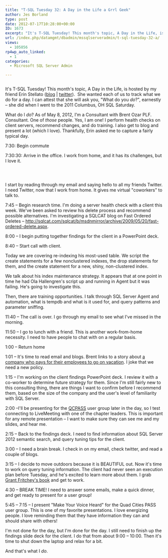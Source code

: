 ```yaml
---
title: "T-SQL Tuesday 32: A Day in the Life a Grrl Geek"
author: Jes Borland
type: post
date: 2012-07-17T10:28:00+00:00
ID: 1673
excerpt: "It's T-SQL Tuesday! This month's topic, A Day in the Life, is hosted by my friend Erin Stellato.  She wanted each of us to track what we do for a day. I can attest that she will ask you, \"What do you do?\", earnestly – she did when I wen&hellip;"
url: /index.php/datamgmt/dbadmin/mssqlserveradmin/t-sql-tuesday-32-a/
views:
  - 105856
rp4wp_auto_linked:
  - 1
categories:
  - Microsoft SQL Server Admin

---
```

[][1]

<p style="text-align: center;">
  <img src="http://sqlblog.com/blogs/argenis_fernandez/TSQL2sDay150x150_thumb_2AA4EA0F.jpg" alt="" />
</p>

It's T-SQL Tuesday! This month's topic, A Day in the Life, is hosted by my friend Erin Stellato ([blog][2] | [twitter][3]).  She wanted each of us to track what we do for a day. I can attest that she will ask you, "What do you _do_?", earnestly – she did when I went to the 2011 Columbus, OH SQL Saturday.

What do I _do_? As of May 8, 2012, I'm a Consultant with Brent Ozar PLF. Consultant. One of _those_ people. Yes, I am one! I perform health checks on client servers, recommend changes, and do training. I also get to blog and present a lot (which I love). Thankfully, Erin asked me to capture a fairly typical day.

7:30: Begin commute

7:30:30: Arrive in the office. I work from home, and it has its challenges, but I love it.

 

<p style="text-align: center;">
  <img src="https://lessthandot.z19.web.core.windows.net/wp-content/uploads/users/grrlgeek/my office.jpg" alt="" />
</p>

I start by reading through my email and saying hello to all my friends Twitter. I need Twitter, now that I work from home. It gives me virtual "coworkers" to talk to.

7:45 – Begin research time. I'm doing a server health check with a client this week. We've been asked to review his delete process and recommend possible alternatives. I'm investigating a SQLCAT blog on Fast Ordered Deletes – <http://sqlcat.com/sqlcat/b/msdnmirror/archive/2009/05/20/fast-ordered-delete.aspx>.

8:00 – I begin putting together findings for the client in a PowerPoint deck.

8:40 – Start call with client.

Today we are covering re-indexing his most-used table. We script the create statements for a few nonclustered indexes, the drop statements for them, and the create statement for a new, shiny, non-clustered index.

We talk about his index maintenance strategy. It appears that at one point in time he had Ola Hallengren's script up and running in Agent but it was failing. He's going to investigate this.

Then, there are training opportunities. I talk through SQL Server Agent and automation, what is tempdb and what is it used for, and query patterns and parameter sniffing.

11:40 – The call is over. I go through my email to see what I've missed in the morning.

11:50 – I go to lunch with a friend. This is another work-from-home necessity. I need to have people to chat with on a regular basis.

1:00 – Return home

1:01 – It's time to read email and blogs. Brent links to a story about [a company who pays for their employees to go on vacation][4]. I joke that we need a new policy.

1:15 – I'm working on the client findings PowerPoint deck. I review it with a co-worker to determine future strategy for them. Since I'm still fairly new to this consulting thing, there are things I want to confirm before I recommend them, based on the size of the company and the user's level of familiarity with SQL Server.

2:00 –I'll be presenting for the [QCPASS][5] user group later in the day, so I test connecting to LiveMeeting with one of the chapter leaders. This is important for any remote presentation – I want to make sure they can see me and my slides, and hear me.

2:15 – Back to the findings deck. I need to find information about SQL Server 2012 semantic search, and query tuning tips for the client.

3:00 – I need a brain break. I check in on my email, check twitter, and read a couple of blogs.

3:15 – I decide to move outdoors because it is BEAUTIFUL out. Now it's time to work on query tuning information. The client had never seen an execution plan before Tuesday, and he's excited to learn more about them. I grab [Grant Fritchey's book][6] and get to work.

4:30 – BREAK TIME! I need to answer some emails, make a quick dinner, and get ready to present for a user group!

5:45 – 7:15 – I present "Make Your Voice Heard" for the Quad Cities PASS user group. This is one of my favorite presentations. I love energizing people. I love reminding them that they have information they can and should share with others!

I'm not done for the day, but I'm done for the day. I still need to finish up the findings slide deck for the client. I do that from about 9:00 – 10:00. Then it's time to shut down the laptop and relax for a bit.

And that's what I _do_.

 [1]: http://erinstellato.com/2012/07/invitation-for-tsql-tuesday-day-life/
 [2]: http://erinstellato.com/
 [3]: http://twitter.com/erinstellato
 [4]: http://www.fullcontact.com/2012/07/10/paid-paid-vacation/
 [5]: http://qcpass.sqlpass.org/
 [6]: http://www.simple-talk.com/books/sql-books/sql-server-execution-plans/